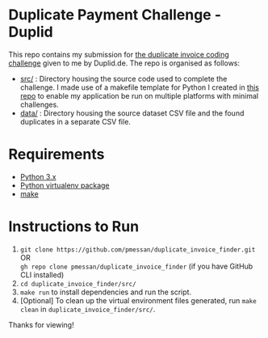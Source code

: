 # Duplicate Payment Challenge - Duplid

This repo contains my submission for [the duplicate invoice coding challenge](challenge.pdf) given to me by Duplid.de. The repo is organised as follows:
* [src/](src/) : Directory housing the source code used to complete the challenge. I made use of a makefile template for Python I created in [this repo](https://github.com/pmessan/makefile-python-template) to enable my application be run on multiple platforms with minimal challenges.
* [data/](data/) : Directory housing the source dataset CSV file and the found duplicates in a separate CSV file.

# Requirements

- [Python 3.x](https://www.python.org/downloads/)
- [Python virtualenv package](https://pypi.org/project/virtualenv/)
- [make](https://www.gnu.org/software/make/)

# Instructions to Run

1. `git clone https://github.com/pmessan/duplicate_invoice_finder.git` OR  
`gh repo clone pmessan/duplicate_invoice_finder` 
(if you have GitHub CLI installed)
2. `cd duplicate_invoice_finder/src/`
3. `make run` to install dependencies and run the script.
4. \[Optional\] To clean up the virtual environment files generated, run `make clean` in `duplicate_invoice_finder/src/`.

Thanks for viewing!
